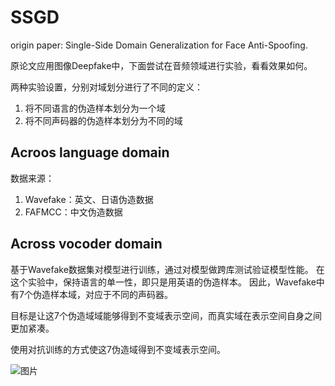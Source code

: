 # SSGD

origin paper: Single-Side Domain Generalization for Face Anti-Spoofing.

原论文应用图像Deepfake中，下面尝试在音频领域进行实验，看看效果如何。

两种实验设置，分别对域划分进行了不同的定义：
1. 将不同语言的伪造样本划分为一个域
2. 将不同声码器的伪造样本划分为不同的域

## Acroos language domain
数据来源：
1. Wavefake：英文、日语伪造数据
2. FAFMCC：中文伪造数据


## Across vocoder domain
基于Wavefake数据集对模型进行训练，通过对模型做跨库测试验证模型性能。 在这个实验中，保持语言的单一性，即只是用英语的伪造样本。 
因此，Wavefake中有7个伪造样本域，对应于不同的声码器。

目标是让这7个伪造域域能够得到不变域表示空间，而真实域在表示空间自身之间更加紧凑。

使用对抗训练的方式使这7伪造域得到不变域表示空间。

![图片](D:\Code\CollectionModel\N801\models\experiment\SSGD\SSGD.png "总体框架图")





